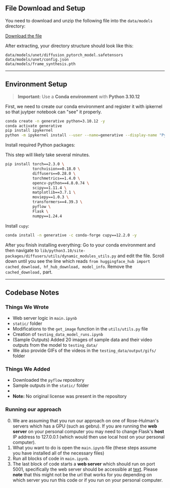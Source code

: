 ## File Download and Setup

You need to download and unzip the following file into the `data/models` directory:

[Download the file](https://1drv.ms/u/s!AjGGQwItv34-bK738lmdo7wf2uk?e=cWvbXo)

After extracting, your directory structure should look like this:

```
data/models/unet/diffusion_pytorch_model.safetensors  
data/models/unet/config.json  
data/models/frame_synthesis.pth
```

---

## Environment Setup

> **Important:** Use a **Conda environment** with **Python 3.10.12**

First, we need to create our conda environment and register it with ipkernel so that juytper notebook can "see" it properly.
```bash
conda create -n generative python=3.10.12 -y
conda activate generative
pip install ipykernel
python -m ipykernel install --user --name=generative --display-name "Python (Generative Image Dynamics)"

```

Install required Python packages:

This step will likely take several minutes.

```bash
pip install torch==2.3.0 \
            torchvision==0.18.0 \
            diffusers==0.28.0 \
            torchmetrics==1.4.0 \
            opencv-python==4.8.0.74 \
            scipy==1.11.4 \
            matplotlib==3.7.1 \
            moviepy==1.0.3 \
            transformers==4.39.3 \
            pyflow \
            Flask \
            numpy==1.24.4
```

Install `cupy`:

```bash
conda install -n generative -c conda-forge cupy==12.2.0 -y
```

After you finish installing everything:
Go to your conda environment and then navigate to `lib/python3.10/site-packages/diffusers/utils/dynamic_modules_utils.py` and edit the file.
Scroll down until you see the line which reads `from huggingface_hub import cached_download, hf_hub_download, model_info`. Remove the `cached_download,` part.

---

## Codebase Notes

### Things We Wrote

- Web server logic in `main.ipynb`
- `static/` folder
- Modifications to the `get_image` function in the `utils/utils.py` file
- Creation of `testing_data_model_runs.ipynb`
- (Sample Outputs) Added 20 images of sample data and their video outputs from the model to `testing_data/`
- We also provide GIFs of the videos in the `testing_data/output/gifs/` folder

### Things We Added

- Downloaded the `pyflow` repository
- Sample outputs in the `static/` folder
- 
- **Note:** No original license was present in the repository

### Running our approach
0. We are assuming that you run our approach on one of Rose-Hulman's servers which has a GPU (such as gebru). If you are running the **web server** on your personal computer you may need to change Flask's **host** IP address to 127.0.0.1 (which would then use local host on your personal computer).
1. What you want to do is open the `main.ipynb` file (these steps assume you have installed all of the necessary files)
2. Run all blocks of code in `main.ipynb`.
3. The last block of code starts a **web server** which should run on port 5001, specifically the web server should be accessible at [text](http://gebru.csse.rose-hulman.edu:5001/). Please **note** that this might not be the url that works for you depending on which server you run this code or if you run on your personal computer.